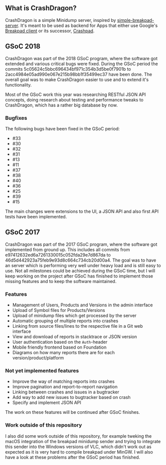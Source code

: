 ## What is CrashDragon?

CrashDragon is a simple Minidump server, inspired by
[simple-breakpad-server][]. It's meant to be used as backend for Apps that
either use Google's [Breakpad client][bp] or its successor, [Crashpad][].

## GSoC 2018

CrashDragon was part of the 2018 GSoC program, where the software got
extended and various critical bugs were fixed. During the GSoC period
the commits 5c05624c5bbc696434bf971c354b3d5be0f7901b to
2acc4984e05ad990e067e215b98bb1f35499ec37 have been done. The overall goal
was to make CrashDragon easier to use and to extend it's functionality.

Most of the GSoC work this year was researching RESTful JSON API concepts,
doing research about testing and performance tweaks to CrashDragon, which has
a rather big database by now.

### Bugfixes
The following bugs have been fixed in the GSoC period:
* #33
* #30
* #32
* #31
* #13
* #11
* #37
* #38
* #40
* #36
* #25
* #39
* #15

The main changes were extensions to the UI, a JSON API and also first
API tests have been implemented.

## GSoC 2017

CrashDragon was part of the 2017 GSoC program, where the software got
implemented from ground up. This includes all commits from
e97412632ed6a7261330015c052fda29e7d867da to
46d5d442923a75feb9e93d8c664c734cb20d00a4. The goal was to have an server
which is performing very well under heavy load and is still easy to use.
Not all milestones could be achieved during the GSoC time, but I will keep
working on the project after GSoC has finished to implement those missing
features and to keep the software maintained.

### Features
* Management of Users, Products and Versions in the admin interface
* Upload of Symbol files for Products/Versions
* Upload of minidump files which get processed by the server
* Automatic grouping of multiple reports into crashes
* Linking from source files/lines to the respective file in a Git web interface
* View and download of reports in stacktrace or JSON version
* User authentication based on the `Auth`-header
* Mobile friendly frontend based on Foundation
* Diagrams on how many reports there are for each version/product/platform

### Not yet implemented features
* Improve the way of matching reports into crashes
* Improve pagination and report-to-report navigation
* Linking between crashes and issues in a bugtracker
* Add way to add new issues to bugtracker based on crash
* Specify and implement JSON API

The work on these features will be continued after GSoC finishes.

### Work outside of this repository
I also did some work outside of this repository, for example tweking the
macOS integration of the breakpad minidump sender and trying to integrate
this sender into the Windows versions of VLC, which didn't work out as
expected as it is very hard to compile breakpad under MinGW. I will also have
a look at these problems after the GSoC period has finished.

[simple-breakpad-server]: https://github.com/acrisci/simple-breakpad-server
[bp]: https://chromium.googlesource.com/breakpad/breakpad
[crashpad]: https://chromium.googlesource.com/crashpad/crashpad/

